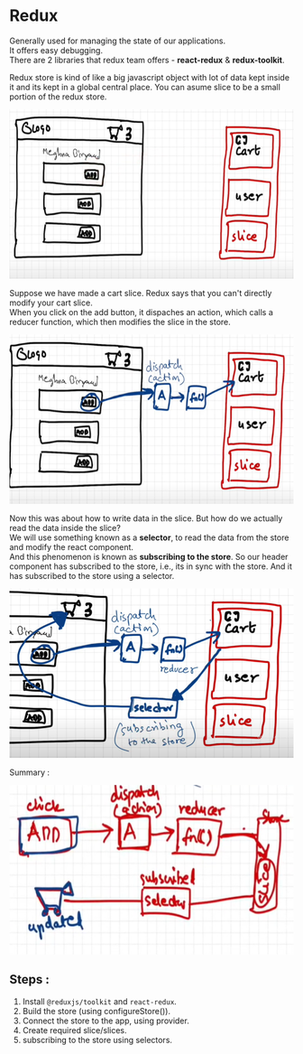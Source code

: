# Redux

Generally used for managing the state of our applications.  
It offers easy debugging.  
There are 2 libraries that redux team offers - <b>react-redux</b> & <b>redux-toolkit</b>.

Redux store is kind of like a big javascript object with lot of data kept inside it and its kept in a global central place. You can asume slice to be a small portion of the redux store.

<img src="./images/image.png" alt="alt text" height="300" width="600">

Suppose we have made a cart slice. Redux says that you can't directly modify your cart slice.  
When you click on the add button, it dispaches an action, which calls a reducer function, which then modifies the slice in the store.

<img src="./images/image2.png" alt="alt text" height="300" width="600">

Now this was about how to write data in the slice. But how do we actually read the data inside the slice?  
We will use something known as a <b>selector</b>, to read the data from the store and modify the react component.  
And this phenomenon is known as <b>subscribing to the store</b>. So our header component has subscribed to the store, i.e., its in sync with the store. And it has subscribed to the store using a selector.

<img src="./images/image3.png" alt="alt text" height="300" width="600">

Summary :

<img src="./images/image4.png" alt="alt text" height="300" width="600">

## Steps :

1. Install `@reduxjs/toolkit` and `react-redux`.
2. Build the store (using configureStore()).
3. Connect the store to the app, using provider.
4. Create required slice/slices.
5. subscribing to the store using selectors.
